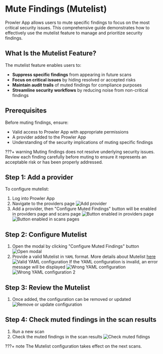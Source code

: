 # Mute Findings (Mutelist)

Prowler App allows users to mute specific findings to focus on the most critical security issues. This comprehensive guide demonstrates how to effectively use the mutelist feature to manage and prioritize security findings.

## What Is the Mutelist Feature?

The mutelist feature enables users to:
  - **Suppress specific findings** from appearing in future scans
  - **Focus on critical issues** by hiding resolved or accepted risks
  - **Maintain audit trails** of muted findings for compliance purposes
  - **Streamline security workflows** by reducing noise from non-critical findings

## Prerequisites

Before muting findings, ensure:
  - Valid access to Prowler App with appropriate permissions
  - A provider added to the Prowler App
  - Understanding of the security implications of muting specific findings

???+ warning
    Muting findings does not resolve underlying security issues. Review each finding carefully before muting to ensure it represents an acceptable risk or has been properly addressed.

## Step 1: Add a provider

To configure mutelist:

1. Log into Prowler App
2. Navigate to the providers page
![Add provider](../img/mutelist-ui-1.png)
3. Add a provider, then "Configure Muted Findings" button will be enabled in providers page and scans page
![Button enabled in providers page](../img/mutelist-ui-2.png)
![Button enabled in scans pages](../img/mutelist-ui-3.png)


## Step 2: Configure Mutelist

1. Open the modal by clicking "Configure Muted Findings" button
![Open modal](../img/mutelist-ui-4.png)
1. Provide a valid Mutelist in `YAML` format. More details about Mutelist [here](../tutorials/mutelist.md)
![Valid YAML configuration](../img/mutelist-ui-5.png)
If the YAML configuration is invalid, an error message will be displayed
![Wrong YAML configuration](../img/mutelist-ui-7.png)
![Wrong YAML configuration 2](../img/mutelist-ui-8.png)

## Step 3: Review the Mutelist

1. Once added, the configuration can be removed or updated
![Remove or update configuration](../img/mutelist-ui-6.png)

## Step 4: Check muted findings in the scan results

1. Run a new scan
2. Check the muted findings in the scan results
![Check muted fidings](../img/mutelist-ui-9.png)

???+ note
    The Mutelist configuration takes effect on the next scans.